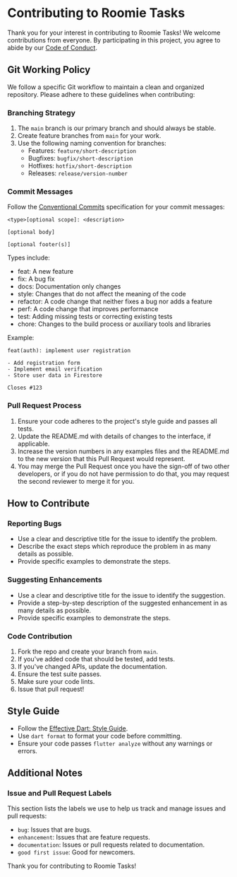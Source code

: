 # Contributing to Roomie Tasks

Thank you for your interest in contributing to Roomie Tasks! We welcome contributions from everyone. By participating in this project, you agree to abide by our [Code of Conduct](CODE_OF_CONDUCT.md).

## Git Working Policy

We follow a specific Git workflow to maintain a clean and organized repository. Please adhere to these guidelines when contributing:

### Branching Strategy

1. The `main` branch is our primary branch and should always be stable.
2. Create feature branches from `main` for your work.
3. Use the following naming convention for branches:
   - Features: `feature/short-description`
   - Bugfixes: `bugfix/short-description`
   - Hotfixes: `hotfix/short-description`
   - Releases: `release/version-number`

### Commit Messages

Follow the [Conventional Commits](https://www.conventionalcommits.org/) specification for your commit messages:

```text
<type>[optional scope]: <description>

[optional body]

[optional footer(s)]
```

Types include:

- feat: A new feature
- fix: A bug fix
- docs: Documentation only changes
- style: Changes that do not affect the meaning of the code
- refactor: A code change that neither fixes a bug nor adds a feature
- perf: A code change that improves performance
- test: Adding missing tests or correcting existing tests
- chore: Changes to the build process or auxiliary tools and libraries

Example:

```text
feat(auth): implement user registration

- Add registration form
- Implement email verification
- Store user data in Firestore

Closes #123
```

### Pull Request Process

1. Ensure your code adheres to the project's style guide and passes all tests.
2. Update the README.md with details of changes to the interface, if applicable.
3. Increase the version numbers in any examples files and the README.md to the new version that this Pull Request would represent.
4. You may merge the Pull Request once you have the sign-off of two other developers, or if you do not have permission to do that, you may request the second reviewer to merge it for you.

## How to Contribute

### Reporting Bugs

- Use a clear and descriptive title for the issue to identify the problem.
- Describe the exact steps which reproduce the problem in as many details as possible.
- Provide specific examples to demonstrate the steps.

### Suggesting Enhancements

- Use a clear and descriptive title for the issue to identify the suggestion.
- Provide a step-by-step description of the suggested enhancement in as many details as possible.
- Provide specific examples to demonstrate the steps.

### Code Contribution

1. Fork the repo and create your branch from `main`.
2. If you've added code that should be tested, add tests.
3. If you've changed APIs, update the documentation.
4. Ensure the test suite passes.
5. Make sure your code lints.
6. Issue that pull request!

## Style Guide

- Follow the [Effective Dart: Style Guide](https://dart.dev/guides/language/effective-dart/style).
- Use `dart format` to format your code before committing.
- Ensure your code passes `flutter analyze` without any warnings or errors.

## Additional Notes

### Issue and Pull Request Labels

This section lists the labels we use to help us track and manage issues and pull requests:

- `bug`: Issues that are bugs.
- `enhancement`: Issues that are feature requests.
- `documentation`: Issues or pull requests related to documentation.
- `good first issue`: Good for newcomers.

Thank you for contributing to Roomie Tasks!
